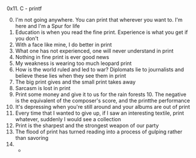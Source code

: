 0x11. C - printf

0. I'm not going anywhere. You can print that wherever you want to. I'm here and I'm a Spur for life
1. Education is when you read the fine print. Experience is what you get if you don't
2. With a face like mine, I do better in print
3. What one has not experienced, one will never understand in print
4. Nothing in fine print is ever good news
5. My weakness is wearing too much leopard print
6. How is the world ruled and led to war? Diplomats lie to journalists and believe these lies when they see them in print
7. The big print gives and the small print takes away           
8. Sarcasm is lost in print
9. Print some money and give it to us for the rain forests               10. The negative is the equivalent of the composer's score, and the printthe performance                                                         
11. It's depressing when you're still around and your albums are out of print
12. Every time that I wanted to give up, if I saw an interesting textile, print whatever, suddenly I would see a collection       
13. Print is the sharpest and the strongest weapon of our party
14. The flood of print has turned reading into a process of gulping rather than savoring
15. *
